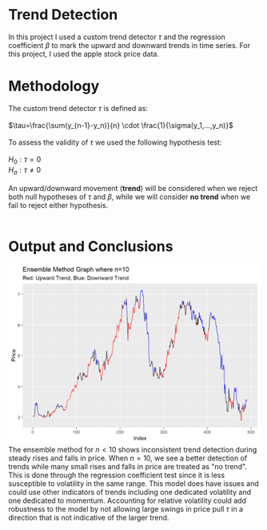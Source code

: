 # Trend Detection

In this project I used a custom trend detector $\tau$ and the regression coefficient $\beta$ to mark the upward and downward trends in time series. For this project, I used the apple stock price data.

# Methodology

The custom trend detector $\tau$ is defined as:</br>
</br>
$\tau=\frac{\sum(y_{n-1}-y_n)}{n} \cdot \frac{1}{\sigma(y_1,...,y_n)}$</br>
</br>
To assess the validity of $\tau$ we used the following hypothesis test:</br>
</br>
$H_0:\tau = 0$</br>
$H_a:\tau \neq 0$<br>
</br>
An upward/downward movement (**trend**) will be considered when we reject both null hypotheses of $\tau$ and $\beta$, while we will consider **no trend** when we fail to reject either hypothesis.</br>
</br>
# Output and Conclusions
![](AdditionalFiles/Pictures/EnsembleMethod.png)
The ensemble method for $n<10$ shows inconsistent trend detection during steady rises and falls in price. When $n=10$, we see a better detection of trends while many small rises and falls in price are treated as "no trend". This is done through the regression coefficient test since it is less susceptible to volatility in the same range. This model does have issues and could use other indicators of trends including one dedicated volatility and one dedicated to momentum. Accounting for relative volatility could add robustness to the model by not allowing large swings in price pull $\tau$ in a direction that is not indicative of the larger trend.
